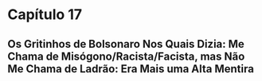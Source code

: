 # Capítulo 17
## Os Gritinhos de Bolsonaro Nos Quais Dizia: Me Chama de Misógono/Racista/Facista, mas Não Me Chama de Ladrão: Era Mais uma Alta Mentira
